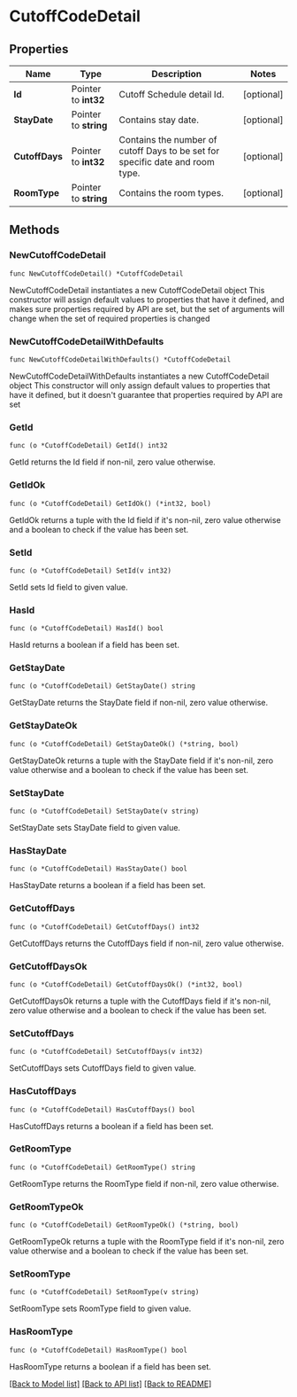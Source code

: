 # CutoffCodeDetail

## Properties

Name | Type | Description | Notes
------------ | ------------- | ------------- | -------------
**Id** | Pointer to **int32** | Cutoff Schedule detail Id. | [optional] 
**StayDate** | Pointer to **string** | Contains stay date. | [optional] 
**CutoffDays** | Pointer to **int32** | Contains the number of cutoff Days to be set for specific date and room type. | [optional] 
**RoomType** | Pointer to **string** | Contains the room types. | [optional] 

## Methods

### NewCutoffCodeDetail

`func NewCutoffCodeDetail() *CutoffCodeDetail`

NewCutoffCodeDetail instantiates a new CutoffCodeDetail object
This constructor will assign default values to properties that have it defined,
and makes sure properties required by API are set, but the set of arguments
will change when the set of required properties is changed

### NewCutoffCodeDetailWithDefaults

`func NewCutoffCodeDetailWithDefaults() *CutoffCodeDetail`

NewCutoffCodeDetailWithDefaults instantiates a new CutoffCodeDetail object
This constructor will only assign default values to properties that have it defined,
but it doesn't guarantee that properties required by API are set

### GetId

`func (o *CutoffCodeDetail) GetId() int32`

GetId returns the Id field if non-nil, zero value otherwise.

### GetIdOk

`func (o *CutoffCodeDetail) GetIdOk() (*int32, bool)`

GetIdOk returns a tuple with the Id field if it's non-nil, zero value otherwise
and a boolean to check if the value has been set.

### SetId

`func (o *CutoffCodeDetail) SetId(v int32)`

SetId sets Id field to given value.

### HasId

`func (o *CutoffCodeDetail) HasId() bool`

HasId returns a boolean if a field has been set.

### GetStayDate

`func (o *CutoffCodeDetail) GetStayDate() string`

GetStayDate returns the StayDate field if non-nil, zero value otherwise.

### GetStayDateOk

`func (o *CutoffCodeDetail) GetStayDateOk() (*string, bool)`

GetStayDateOk returns a tuple with the StayDate field if it's non-nil, zero value otherwise
and a boolean to check if the value has been set.

### SetStayDate

`func (o *CutoffCodeDetail) SetStayDate(v string)`

SetStayDate sets StayDate field to given value.

### HasStayDate

`func (o *CutoffCodeDetail) HasStayDate() bool`

HasStayDate returns a boolean if a field has been set.

### GetCutoffDays

`func (o *CutoffCodeDetail) GetCutoffDays() int32`

GetCutoffDays returns the CutoffDays field if non-nil, zero value otherwise.

### GetCutoffDaysOk

`func (o *CutoffCodeDetail) GetCutoffDaysOk() (*int32, bool)`

GetCutoffDaysOk returns a tuple with the CutoffDays field if it's non-nil, zero value otherwise
and a boolean to check if the value has been set.

### SetCutoffDays

`func (o *CutoffCodeDetail) SetCutoffDays(v int32)`

SetCutoffDays sets CutoffDays field to given value.

### HasCutoffDays

`func (o *CutoffCodeDetail) HasCutoffDays() bool`

HasCutoffDays returns a boolean if a field has been set.

### GetRoomType

`func (o *CutoffCodeDetail) GetRoomType() string`

GetRoomType returns the RoomType field if non-nil, zero value otherwise.

### GetRoomTypeOk

`func (o *CutoffCodeDetail) GetRoomTypeOk() (*string, bool)`

GetRoomTypeOk returns a tuple with the RoomType field if it's non-nil, zero value otherwise
and a boolean to check if the value has been set.

### SetRoomType

`func (o *CutoffCodeDetail) SetRoomType(v string)`

SetRoomType sets RoomType field to given value.

### HasRoomType

`func (o *CutoffCodeDetail) HasRoomType() bool`

HasRoomType returns a boolean if a field has been set.


[[Back to Model list]](../README.md#documentation-for-models) [[Back to API list]](../README.md#documentation-for-api-endpoints) [[Back to README]](../README.md)


